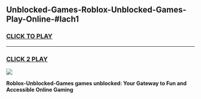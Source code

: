 
## Unblocked-Games-Roblox-Unblocked-Games-Play-Online-#lach1
<h3>
<a href="https://premium.freeplayer.one?title=Roblox-Unblocked-Games&ref=24F">CLICK TO PLAY</a></h3>
<hr>

<h3>
<a href="https://premium.freeplayer.one?title=Roblox-Unblocked-Games&ref=24F">CLICK 2 PLAY</a>
  
</h3>

<a href="https://premium.freeplayer.one?title=Roblox-Unblocked-Games&ref=24F/"><img src="https://clearcache.store/games.png"></a>


**Roblox-Unblocked-Games games unblocked: Your Gateway to Fun and Accessible Online Gaming**

